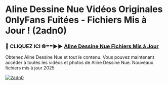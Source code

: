 # Aline Dessine Nue Vidéos Originales 0nlyFans Fuitées - Fichiers Mis à Jour ! (2adn0)

<h3>🔴 CLIQUEZ ICI 🌐==►► <a href="https://tinyurl.com/2pmr4ezf" rel="nofollow">Aline Dessine Nue Fichiers Mis à Jour</a></h3>

Obtenez Aline Dessine Nue et tout le contenu. Vous pouvez maintenant accéder à toutes les vidéos et photos de Aline Dessine Nue. Nouveaux fichiers mis à jour 2025

[![2adn0](https://i.imgur.com/6SNvagu.gif)](https://tinyurl.com/2pmr4ezf)
